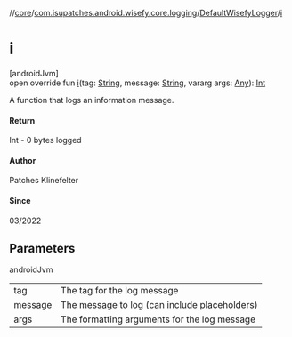 //[core](../../../index.md)/[com.isupatches.android.wisefy.core.logging](../index.md)/[DefaultWisefyLogger](index.md)/[i](i.md)

# i

[androidJvm]\
open override fun [i](i.md)(tag: [String](https://kotlinlang.org/api/latest/jvm/stdlib/kotlin/-string/index.html), message: [String](https://kotlinlang.org/api/latest/jvm/stdlib/kotlin/-string/index.html), vararg args: [Any](https://kotlinlang.org/api/latest/jvm/stdlib/kotlin/-any/index.html)): [Int](https://kotlinlang.org/api/latest/jvm/stdlib/kotlin/-int/index.html)

A function that logs an information message.

#### Return

Int - 0 bytes logged

#### Author

Patches Klinefelter

#### Since

03/2022

## Parameters

androidJvm

| | |
|---|---|
| tag | The tag for the log message |
| message | The message to log (can include placeholders) |
| args | The formatting arguments for the log message |
